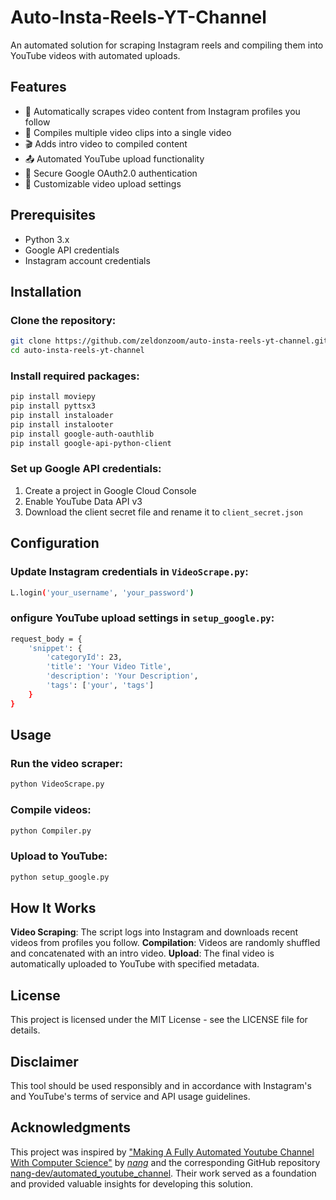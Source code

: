# Auto-Insta-Reels-YT-Channel  
An automated solution for scraping Instagram reels and compiling them into YouTube videos with automated uploads.  

## Features  
- 🎥 Automatically scrapes video content from Instagram profiles you follow  
- 🔄 Compiles multiple video clips into a single video  
- 🎬 Adds intro video to compiled content  
- 📤 Automated YouTube upload functionality  
- 🔐 Secure Google OAuth2.0 authentication  
- 🎯 Customizable video upload settings  

## Prerequisites  
- Python 3.x  
- Google API credentials  
- Instagram account credentials  

## Installation  

### Clone the repository:  
```bash  
git clone https://github.com/zeldonzoom/auto-insta-reels-yt-channel.git  
cd auto-insta-reels-yt-channel
```
### Install required packages:
```bash
pip install moviepy  
pip install pyttsx3  
pip install instaloader  
pip install instalooter  
pip install google-auth-oauthlib  
pip install google-api-python-client  
```

### Set up Google API credentials:
1. Create a project in Google Cloud Console
2. Enable YouTube Data API v3
3. Download the client secret file and rename it to `client_secret.json`

## Configuration
### Update Instagram credentials in `VideoScrape.py`:
```bash
L.login('your_username', 'your_password')
```
### onfigure YouTube upload settings in `setup_google.py`:
```bash
request_body = {  
    'snippet': {  
        'categoryId': 23,  
        'title': 'Your Video Title',  
        'description': 'Your Description',  
        'tags': ['your', 'tags']  
    }  
}  
```

## Usage
### Run the video scraper:
```bash
python VideoScrape.py
```
### Compile videos:
```bash
python Compiler.py
```
### Upload to YouTube:
```bash
python setup_google.py
```

## How It Works
**Video Scraping**: The script logs into Instagram and downloads recent videos from profiles you follow.
**Compilation**: Videos are randomly shuffled and concatenated with an intro video.
**Upload**: The final video is automatically uploaded to YouTube with specified metadata.

## License
This project is licensed under the MIT License - see the LICENSE file for details.

## Disclaimer
This tool should be used responsibly and in accordance with Instagram's and YouTube's terms of service and API usage guidelines.

## Acknowledgments
This project was inspired by ["Making A Fully Automated Youtube Channel With Computer Science"](https://youtu.be/O-6kbagEmKA?si=VOR8SaLl4usf6WeW) by [*nang*](https://www.youtube.com/@nang88) and the corresponding GitHub repository [nang-dev/automated_youtube_channel](https://github.com/nang-dev/automated_youtube_channel). Their work served as a foundation and provided valuable insights for developing this solution.
